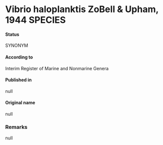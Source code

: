 # Vibrio haloplanktis ZoBell & Upham, 1944 SPECIES

#### Status
SYNONYM

#### According to
Interim Register of Marine and Nonmarine Genera

#### Published in
null

#### Original name
null

### Remarks
null